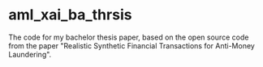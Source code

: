 # aml_xai_ba_thrsis
The code for my bachelor thesis paper, based on the open source code from the paper "Realistic Synthetic Financial Transactions for Anti-Money Laundering".
